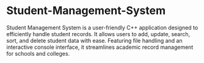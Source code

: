 # Student-Management-System
Student Management System is a user-friendly C++ application designed to efficiently handle student records. It allows users to add, update, search, sort, and delete student data with ease. Featuring file handling and an interactive console interface, it streamlines academic record management for schools and colleges.
